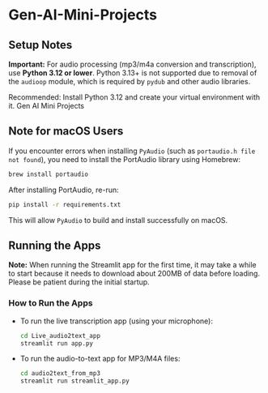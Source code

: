 # Gen-AI-Mini-Projects

## Setup Notes

**Important:** For audio processing (mp3/m4a conversion and transcription), use **Python 3.12 or lower**. Python 3.13+ is not supported due to removal of the `audioop` module, which is required by `pydub` and other audio libraries.

Recommended: Install Python 3.12 and create your virtual environment with it.
Gen AI Mini Projects


## Note for macOS Users

If you encounter errors when installing `PyAudio` (such as `portaudio.h file not found`), you need to install the PortAudio library using Homebrew:

```sh
brew install portaudio
```

After installing PortAudio, re-run:

```sh
pip install -r requirements.txt
```

This will allow `PyAudio` to build and install successfully on macOS.


## Running the Apps

**Note:** When running the Streamlit app for the first time, it may take a while to start because it needs to download about 200MB of data before loading. Please be patient during the initial startup.

### How to Run the Apps

- To run the live transcription app (using your microphone):

  ```sh
  cd Live_audio2text_app
  streamlit run app.py
  ```

- To run the audio-to-text app for MP3/M4A files:

  ```sh
  cd audio2text_from_mp3
  streamlit run streamlit_app.py
  ```
